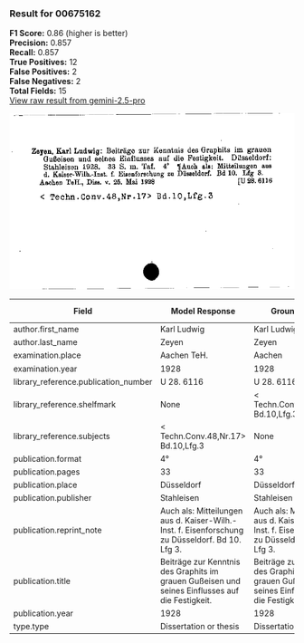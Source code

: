 ### Result for 00675162
**F1 Score:** 0.86 (higher is better)<br>**Precision:** 0.857<br>**Recall:** 0.857<br>**True Positives:** 12<br>**False Positives:** 2<br>**False Negatives:** 2<br>**Total Fields:** 15<br>[View raw result from gemini-2.5-pro](https://github.com/RISE-UNIBAS/humanities_data_benchmark/blob/main/results/2025-09-02/T0155/request_T0155_00675162.json)

<img src="https://github.com/RISE-UNIBAS/humanities_data_benchmark/blob/main/benchmarks/zettelkatalog/images/00675162.jpg?raw=true" alt="00675162" width="600px">

| Field | Model Response | Ground Truth | Fuzzy Score | Match |
|-------|----------------|--------------|-------------|-------|
| author.first_name | Karl Ludwig | Karl Ludwig | 1.000 | ✅ |
| author.last_name | Zeyen | Zeyen | 1.000 | ✅ |
| examination.place | Aachen TeH. | Aachen | 0.706 | ❌ |
| examination.year | 1928 | 1928 | 1.000 | ✅ |
| library_reference.publication_number | U 28. 6116 | U 28. 6116 | 1.000 | ✅ |
| library_reference.shelfmark | None | < Techn.Conv.48,Nr.17> Bd.10,Lfg.3 | 0.000 | ❌ |
| library_reference.subjects | < Techn.Conv.48,Nr.17> Bd.10,Lfg.3 | None | 0.000 | ❌ |
| publication.format | 4° | 4° | 1.000 | ✅ |
| publication.pages | 33 | 33 | 1.000 | ✅ |
| publication.place | Düsseldorf | Düsseldorf | 1.000 | ✅ |
| publication.publisher | Stahleisen | Stahleisen | 1.000 | ✅ |
| publication.reprint_note | Auch als: Mitteilungen aus d. Kaiser-Wilh.-Inst. f. Eisenforschung zu Düsseldorf. Bd 10. Lfg 3. | Auch als: Mitteilungen aus d. Kaiser-Wilh.-Inst. f. Eisenforschung zu Düsseldorf. Bd 10. Lfg 3. | 1.000 | ✅ |
| publication.title | Beiträge zur Kenntnis des Graphits im grauen Gußeisen und seines Einflusses auf die Festigkeit. | Beiträge zur Kenntnis des Graphits im grauen Gußeisen und seines Einflusses auf die Festigkeit | 0.995 | ✅ |
| publication.year | 1928 | 1928 | 1.000 | ✅ |
| type.type | Dissertation or thesis | Dissertation or thesis | 1.000 | ✅ |
